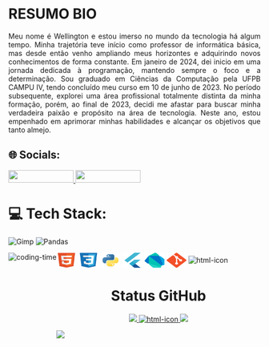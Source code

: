 # RESUMO BIO
  <p style="text-align: justify;"> Meu nome é Wellington e estou imerso no mundo da tecnologia há algum tempo. Minha trajetória teve início como professor de informática básica, mas desde então venho ampliando meus horizontes e adquirindo novos conhecimentos de forma constante. Em janeiro de 2024, dei inicio em uma jornada dedicada à programação, mantendo sempre o foco e a determinação. Sou graduado em Ciências da Computação pela UFPB CAMPU IV, tendo concluído meu curso em 10 de junho de 2023. No período subsequente, explorei uma área profissional totalmente distinta da minha formação, porém, ao final de 2023, decidi me afastar para buscar minha verdadeira paixão e propósito na área de tecnologia. Neste ano, estou empenhado em aprimorar minhas habilidades e alcançar os objetivos que tanto almejo.</p>

## 🌐 Socials:
<a href="https://www.linkedin.com/in/wellington-de-lima-soares-25195b1b4/">
    <img src="https://img.shields.io/badge/LinkedIn-%230077B5.svg?logo=linkedin&logoColor=white" width="130" height="25">
</a>
<a href="https://www.dio.me/users/naovalido3">
    <img src="https://img.shields.io/badge/-Meu%20Perfil%20na%20DIO-30A3DC?style=for-the-badge" width="130" height="25">
</a>

# 💻 Tech Stack:
![Gimp](https://img.shields.io/badge/Gimp-657D8B?style=for-the-badge&logo=gimp&logoColor=FFFFFF) ![Pandas](https://img.shields.io/badge/pandas-%23150458.svg?style=for-the-badge&logo=pandas&logoColor=white)


<div style="display: inline_block">
  <img align="left" height="250" alt="coding-time" src="code.gif">
  <img align="center" height="30" width="40" alt="html-icon" src="https://raw.githubusercontent.com/devicons/devicon/master/icons/html5/html5-original.svg">
  <img align="center" height="30" width="40" alt="html-icon" src="https://raw.githubusercontent.com/devicons/devicon/master/icons/css3/css3-original.svg">
  <img align="center" height="30" width="40" alt="html-icon" src="https://raw.githubusercontent.com/devicons/devicon/master/icons/python/python-original.svg">
  <img align="center" height="30" width="40" alt="html-icon" src="https://raw.githubusercontent.com/devicons/devicon/master/icons/flutter/flutter-original.svg">
  <img align="center" height="30" width="40" alt="html-icon" src="https://raw.githubusercontent.com/devicons/devicon/master/icons/dart/dart-original.svg">
  <img align="center" height="30" width="40" alt="html-icon" src="https://raw.githubusercontent.com/devicons/devicon/master/icons/git/git-original.svg">
  <img align="center" height="50" width="50" alt="html-icon" src="https://cdn.jsdelivr.net/gh/devicons/devicon/icons/mysql/mysql-original-wordmark.svg">
 </div>
 
<h1 align="center">Status GitHub </h1>
<div align="center">
  <a href="https://github.com/wellingtonZero">
  <img height="140em" src="https://github-readme-stats.vercel.app/api?username=wellingtonZero&show_icons=true&theme=chartreuse-dark&include_all_commits=true&count_private=true"/>
  <img height="140em" alt="html-icon" src="https://streak-stats.demolab.com/?user=wellingtonZero&amp;theme=chartreuse-dark&amp;background=000&amp;border=#4747d1&amp;dates=FFF"/>
  <img height="140em" src="https://github-readme-stats.vercel.app/api/top-langs/?username=wellingtonZero&layout=compact&¨langs_count=16&theme=chartreuse-dark"/>
  </a>
</div>

[![](https://visitcount.itsvg.in/api?id=wellingtonZero&icon=1&color=0)](https://visitcount.itsvg.in)

<!-- Proudly created with GPRM ( https://gprm.itsvg.in ) -->
